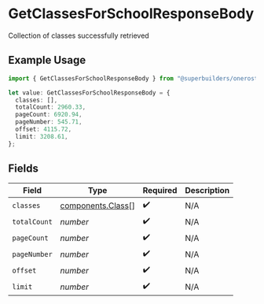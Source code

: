 # GetClassesForSchoolResponseBody

Collection of classes successfully retrieved

## Example Usage

```typescript
import { GetClassesForSchoolResponseBody } from "@superbuilders/oneroster/models/operations";

let value: GetClassesForSchoolResponseBody = {
  classes: [],
  totalCount: 2960.33,
  pageCount: 6920.94,
  pageNumber: 545.71,
  offset: 4115.72,
  limit: 3208.61,
};
```

## Fields

| Field                                                  | Type                                                   | Required                                               | Description                                            |
| ------------------------------------------------------ | ------------------------------------------------------ | ------------------------------------------------------ | ------------------------------------------------------ |
| `classes`                                              | [components.Class](../../models/components/class.md)[] | :heavy_check_mark:                                     | N/A                                                    |
| `totalCount`                                           | *number*                                               | :heavy_check_mark:                                     | N/A                                                    |
| `pageCount`                                            | *number*                                               | :heavy_check_mark:                                     | N/A                                                    |
| `pageNumber`                                           | *number*                                               | :heavy_check_mark:                                     | N/A                                                    |
| `offset`                                               | *number*                                               | :heavy_check_mark:                                     | N/A                                                    |
| `limit`                                                | *number*                                               | :heavy_check_mark:                                     | N/A                                                    |